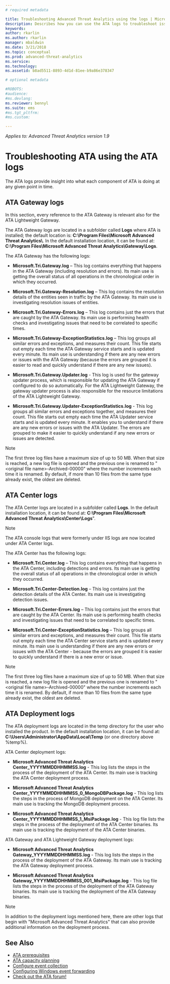 ```yaml
---
# required metadata

title: Troubleshooting Advanced Threat Analytics using the logs | Microsoft Docs
description: Describes how you can use the ATA logs to troubleshoot issues
keywords:
author: rkarlin
ms.author: rkarlin
manager: mbaldwin
ms.date: 3/21/2018
ms.topic: conceptual
ms.prod: advanced-threat-analytics
ms.service:
ms.technology:
ms.assetid: b8ad5511-8893-4d1d-81ee-b9a86e378347

# optional metadata

#ROBOTS:
#audience:
#ms.devlang:
ms.reviewer: bennyl
ms.suite: ems
#ms.tgt_pltfrm:
#ms.custom:

---
```


*Applies to: Advanced Threat Analytics version 1.9*



# Troubleshooting ATA using the ATA logs
The ATA logs provide insight into what each component of ATA is doing at any given point in time.

## ATA Gateway logs
In this section, every reference to the ATA Gateway is relevant also for the ATA Lightweight Gateway. 

The ATA Gateway logs are located in a subfolder called **Logs** where ATA is installed; the default location is: **C:\Program Files\Microsoft Advanced Threat Analytics\\**. In the default installation location, it can be found at: **C:\Program Files\Microsoft Advanced Threat Analytics\Gateway\Logs**.

The ATA Gateway has the following logs:

-   **Microsoft.Tri.Gateway.log** – This log contains everything that happens in the ATA Gateway (including resolution and errors). Its main use is getting the overall status of all operations in the chronological order in which they occurred.

-   **Microsoft.Tri.Gateway-Resolution.log** – This log contains the resolution details of the entities seen in traffic by the ATA Gateway. Its main use is investigating resolution issues of entities.

-   **Microsoft.Tri.Gateway-Errors.log** – This log contains just the errors that are caught by the ATA Gateway. Its main use is performing health checks and investigating issues that need to be correlated to specific times.

-   **Microsoft.Tri.Gateway-ExceptionStatistics.log** – This log groups all similar errors and exceptions, and measures their count.
    This file starts out  empty each time the ATA Gateway service starts and is updated every minute. Its main use is understanding if there are any new errors or issues with the ATA Gateway (because the errors are grouped it is easier to read and quickly understand if there are any new issues).
-	**Microsoft.Tri.Gateway.Updater.log** - This log is used for the gateway updater process, which is responsible for updating the ATA Gateway if configured to do so automatically. 
For the ATA Lightweight Gateway, the gateway updater process is also responsible  for the resource limitations of the ATA Lightweight Gateway.
-	**Microsoft.Tri.Gateway.Updater-ExceptionStatistics.log** - This log groups all similar errors and exceptions together, and measures their count. This file starts out empty each time the ATA Updater service starts and is updated every minute. It enables you to understand if there are any new errors or issues with the ATA Updater. The errors are grouped to make it easier to quickly understand if any new errors or issues are detected.

> [!NOTE]
> The first three log files have a maximum size of up to 50 MB. When that size is reached, a new log file is opened and the previous one is renamed to "&lt;original file name&gt;-Archived-00000" where the number increments each time it is renamed. By default, if more than 10 files from the same type already exist, the oldest are deleted.

## ATA Center logs
The ATA Center logs are located in a subfolder called **Logs**. In the default installation location, it can be found at: **C:\Program Files\Microsoft Advanced Threat Analytics\Center\Logs**".
> [!Note]
> The ATA console logs that were formerly under IIS logs are now located under ATA Center logs.

The ATA Center has the following logs:

-   **Microsoft.Tri.Center.log** – This log contains everything that happens in the ATA Center, including detections and errors. Its main use is getting the overall status of all operations in the chronological order in which they occurred.

-   **Microsoft.Tri.Center-Detection.log** – This log contains just the detection details of the ATA Center. Its main use is investigating detection issues.

-   **Microsoft.Tri.Center-Errors.log** – This log contains just the errors that are caught by the ATA Center. Its main use is performing health checks and investigating issues that need to be correlated to specific times.

-   **Microsoft.Tri.Center-ExceptionStatistics.log** – This log groups all similar errors and exceptions, and measures their count.
    This file starts out empty each time the ATA Center service starts and is updated every minute. Its main use is understanding if there are any new errors or issues with the ATA Center - because the errors are grouped it is easier to quickly understand if there is a new error or issue.

> [!NOTE]
> The first three log files have a maximum size of up to 50 MB. When that size is reached, a new log file is opened and the previous one is renamed to "&lt;original file name&gt;-Archived-00000" where the number increments each time it is renamed. By default, if more than 10 files from the same type already exist, the oldest are deleted.


## ATA Deployment logs
The ATA deployment logs are located in the temp directory for the user who installed the product. In the default installation location, it can be found at: **C:\Users\Administrator\AppData\Local\Temp** (or one directory above %temp%).

ATA Center deployment logs:

-   **Microsoft Advanced Threat Analytics Center_YYYYMMDDHHMMSS.log** - This log lists the steps in the process of the deployment of the ATA Center. Its main use is tracking the ATA Center deployment process.

-   **Microsoft Advanced Threat Analytics Center_YYYYMMDDHHMMSS_0_MongoDBPackage.log** - This log lists the steps in the process of MongoDB deployment on the ATA Center. Its main use is tracking the MongoDB deployment process.

-   **Microsoft Advanced Threat Analytics Center_YYYYMMDDHHMMSS_1_MsiPackage.log** - This log file lists the steps in the process of the deployment of the ATA Center binaries. Its main use is tracking the deployment of the ATA Center binaries.

ATA Gateway and ATA Lightweight Gateway deployment logs:

-   **Microsoft Advanced Threat Analytics Gateway_YYYYMMDDHHMMSS.log** - This log lists the steps in the process of the deployment of the ATA Gateway. Its main use is tracking the ATA Gateway deployment process.

-   **Microsoft Advanced Threat Analytics Gateway_YYYYMMDDHHMMSS_001_MsiPackage.log** - This log file lists the steps in the process of the deployment of the ATA Gateway binaries. Its main use is tracking the deployment of the ATA Gateway binaries.


> [!NOTE] 
> In addition to the deployment logs mentioned here, there are other logs that begin with "Microsoft Advanced Threat Analytics" that can also provide additional information on the deployment process.


## See Also
- [ATA prerequisites](ata-prerequisites.md)
- [ATA capacity planning](ata-capacity-planning.md)
- [Configure event collection](configure-event-collection.md)
- [Configuring Windows event forwarding](configure-event-collection.md)
- [Check out the ATA forum!](https://social.technet.microsoft.com/Forums/security/home?forum=mata)
